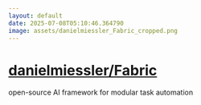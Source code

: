```yaml
---
layout: default
date: 2025-07-08T05:10:46.364790
image: assets/danielmiessler_Fabric_cropped.png
---
```


# [danielmiessler/Fabric](https://github.com/danielmiessler/Fabric)

open-source AI framework for modular task automation
